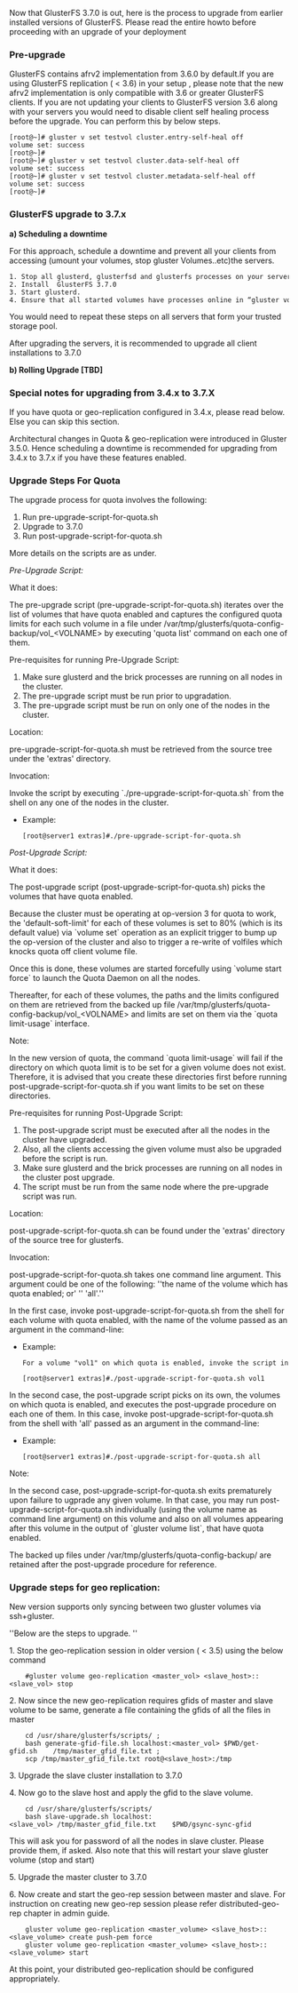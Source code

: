 Now that GlusterFS 3.7.0 is out, here is the process to upgrade from
earlier installed versions of GlusterFS. Please read the entire howto
before proceeding with an upgrade of your deployment

### Pre-upgrade

GlusterFS contains afrv2 implementation from 3.6.0 by default.If you are
using GlusterFS replication ( \< 3.6) in your setup , please note that
the new afrv2 implementation is only compatible with 3.6 or greater
GlusterFS clients. If you are not updating your clients to GlusterFS
version 3.6 along with your servers you would need to disable client
self healing process before the upgrade. You can perform this by below
steps.

    [root@~]# gluster v set testvol cluster.entry-self-heal off
    volume set: success
    [root@~]#
    [root@~]# gluster v set testvol cluster.data-self-heal off
    volume set: success
    [root@~]# gluster v set testvol cluster.metadata-self-heal off
    volume set: success
    [root@~]#

### GlusterFS upgrade to 3.7.x

**a) Scheduling a downtime**

For this approach, schedule a downtime and prevent all your clients from
accessing (umount your volumes, stop gluster Volumes..etc)the servers.

    1. Stop all glusterd, glusterfsd and glusterfs processes on your server.
    2. Install  GlusterFS 3.7.0
    3. Start glusterd.
    4. Ensure that all started volumes have processes online in “gluster volume status”.

You would need to repeat these steps on all servers that form your
trusted storage pool.

After upgrading the servers, it is recommended to upgrade all client
installations to 3.7.0

**b) Rolling Upgrade [TBD]**

### Special notes for upgrading from 3.4.x to 3.7.X

If you have quota or geo-replication configured in 3.4.x, please read
below. Else you can skip this section.

Architectural changes in Quota & geo-replication were introduced in
Gluster 3.5.0. Hence scheduling a downtime is recommended for upgrading
from 3.4.x to 3.7.x if you have these features enabled.

### **Upgrade Steps For Quota**

The upgrade process for quota involves the following:

1. Run pre-upgrade-script-for-quota.sh
2. Upgrade to 3.7.0
2. Run post-upgrade-script-for-quota.sh

More details on the scripts are as under.

*Pre-Upgrade Script:*

What it does:

The pre-upgrade script (pre-upgrade-script-for-quota.sh) iterates over
the list of volumes that have quota enabled and captures the configured
quota limits for each such volume in a file under
/var/tmp/glusterfs/quota-config-backup/vol\_\<VOLNAME\> by executing
'quota list' command on each one of them.

Pre-requisites for running Pre-Upgrade Script:

1.  Make sure glusterd and the brick processes are running on all nodes
    in the cluster.
2.  The pre-upgrade script must be run prior to upgradation.
3.  The pre-upgrade script must be run on only one of the nodes in the
    cluster.

Location:

pre-upgrade-script-for-quota.sh must be retrieved from the source tree
under the 'extras' directory.

Invocation:

Invoke the script by executing \`./pre-upgrade-script-for-quota.sh\`
from the shell on any one of the nodes in the cluster.

-   Example:

        [root@server1 extras]#./pre-upgrade-script-for-quota.sh

*Post-Upgrade Script:*

What it does:

The post-upgrade script (post-upgrade-script-for-quota.sh) picks the
volumes that have quota enabled.

Because the cluster must be operating at op-version 3 for quota to work,
the 'default-soft-limit' for each of these volumes is set to 80% (which
is its default value) via \`volume set\` operation as an explicit
trigger to bump up the op-version of the cluster and also to trigger a
re-write of volfiles which knocks quota off client volume file.

Once this is done, these volumes are started forcefully using \`volume
start force\` to launch the Quota Daemon on all the nodes.

Thereafter, for each of these volumes, the paths and the limits
configured on them are retrieved from the backed up file
/var/tmp/glusterfs/quota-config-backup/vol\_\<VOLNAME\> and limits are
set on them via the \`quota limit-usage\` interface.

Note:

In the new version of quota, the command \`quota limit-usage\` will fail
if the directory on which quota limit is to be set for a given volume
does not exist. Therefore, it is advised that you create these
directories first before running post-upgrade-script-for-quota.sh if you
want limits to be set on these directories.

Pre-requisites for running Post-Upgrade Script:

1.  The post-upgrade script must be executed after all the nodes in the
    cluster have upgraded.
2.  Also, all the clients accessing the given volume must also be
    upgraded before the script is run.
3.  Make sure glusterd and the brick processes are running on all nodes
    in the cluster post upgrade.
4.  The script must be run from the same node where the pre-upgrade
    script was run.

Location:

post-upgrade-script-for-quota.sh can be found under the 'extras'
directory of the source tree for glusterfs.

Invocation:

post-upgrade-script-for-quota.sh takes one command line argument. This
argument could be one of the following: ''the name of the volume which
has quota enabled; or' '' 'all'.''

In the first case, invoke post-upgrade-script-for-quota.sh from the
shell for each volume with quota enabled, with the name of the volume
passed as an argument in the command-line:

-   Example:

        For a volume "vol1" on which quota is enabled, invoke the script in the following way:
      
        [root@server1 extras]#./post-upgrade-script-for-quota.sh vol1

In the second case, the post-upgrade script picks on its own, the
volumes on which quota is enabled, and executes the post-upgrade
procedure on each one of them. In this case, invoke
post-upgrade-script-for-quota.sh from the shell with 'all' passed as an
argument in the command-line:

-   Example:

        [root@server1 extras]#./post-upgrade-script-for-quota.sh all

Note:

In the second case, post-upgrade-script-for-quota.sh exits prematurely
upon failure to ugprade any given volume. In that case, you may run
post-upgrade-script-for-quota.sh individually (using the volume name as
command line argument) on this volume and also on all volumes appearing
after this volume in the output of \`gluster volume list\`, that have
quota enabled.

The backed up files under /var/tmp/glusterfs/quota-config-backup/ are
retained after the post-upgrade procedure for reference.

### **Upgrade steps for geo replication:**

New version supports only syncing between two gluster volumes via
ssh+gluster.

''Below are the steps to upgrade. ''

​1. Stop the geo-replication session in older version ( \< 3.5) using
the below command

        #gluster volume geo-replication <master_vol> <slave_host>::<slave_vol> stop

​2. Now since the new geo-replication requires gfids of master and slave
volume to be same, generate a file containing the gfids of all the files
in master

        cd /usr/share/glusterfs/scripts/ ;
        bash generate-gfid-file.sh localhost:<master_vol> $PWD/get-gfid.sh    /tmp/master_gfid_file.txt ;
        scp /tmp/master_gfid_file.txt root@<slave_host>:/tmp

​3. Upgrade the slave cluster installation to 3.7.0

​4. Now go to the slave host and apply the gfid to the slave volume.

        cd /usr/share/glusterfs/scripts/
        bash slave-upgrade.sh localhost:<slave_vol> /tmp/master_gfid_file.txt    $PWD/gsync-sync-gfid

This will ask you for password of all the nodes in slave cluster. Please
provide them, if asked. Also note that this will restart your slave
gluster volume (stop and start)

​5. Upgrade the master cluster to 3.7.0

​6. Now create and start the geo-rep session between master and slave.
For instruction on creating new geo-rep session please refer
distributed-geo-rep chapter in admin guide.

        gluster volume geo-replication <master_volume> <slave_host>::<slave_volume> create push-pem force
        gluster volume geo-replication <master_volume> <slave_host>::<slave_volume> start

At this point, your distributed geo-replication should be configured
appropriately.
